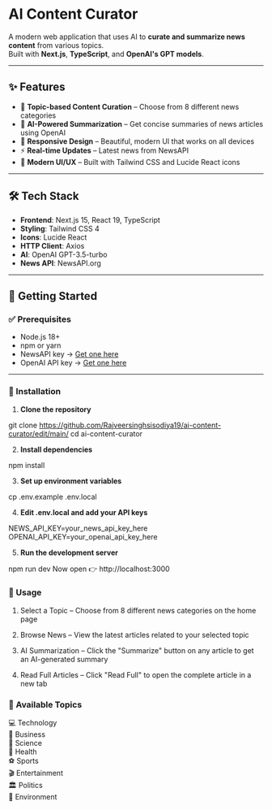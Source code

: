 # AI Content Curator

A modern web application that uses AI to **curate and summarize news content** from various topics.  
Built with **Next.js**, **TypeScript**, and **OpenAI's GPT models**.

---

## ✨ Features

- 🎯 **Topic-based Content Curation** – Choose from 8 different news categories  
- 🤖 **AI-Powered Summarization** – Get concise summaries of news articles using OpenAI  
- 📱 **Responsive Design** – Beautiful, modern UI that works on all devices  
- ⚡ **Real-time Updates** – Latest news from NewsAPI  
- 🎨 **Modern UI/UX** – Built with Tailwind CSS and Lucide React icons  

---

## 🛠 Tech Stack

- **Frontend**: Next.js 15, React 19, TypeScript  
- **Styling**: Tailwind CSS 4  
- **Icons**: Lucide React  
- **HTTP Client**: Axios  
- **AI**: OpenAI GPT-3.5-turbo  
- **News API**: NewsAPI.org  

---

## 🚀 Getting Started

### ✅ Prerequisites

- Node.js 18+  
- npm or yarn  
- NewsAPI key → [Get one here](https://newsapi.org/)  
- OpenAI API key → [Get one here](https://platform.openai.com/)  

---

### 🔧 Installation

1. **Clone the repository**  

git clone https://github.com/Rajveersinghsisodiya19/ai-content-curator/edit/main/
cd ai-content-curator


2. **Install dependencies**  

npm install


3. **Set up environment variables**

cp .env.example .env.local


4. **Edit .env.local and add your API keys**

NEWS_API_KEY=your_news_api_key_here
OPENAI_API_KEY=your_openai_api_key_here


5. **Run the development server**

npm run dev
Now open 👉 http://localhost:3000

### 📌 Usage

1. Select a Topic – Choose from 8 different news categories on the home page

2. Browse News – View the latest articles related to your selected topic

3. AI Summarization – Click the "Summarize" button on any article to get an AI-generated summary

4. Read Full Articles – Click "Read Full" to open the complete article in a new tab

### 📑 Available Topics

💻 Technology
<br>
💼 Business
<br>
🔬 Science
<br>
🏥 Health
<br>
⚽ Sports
<br>
🎬 Entertainment
<br>
🏛️ Politics
<br>
🌱 Environment
